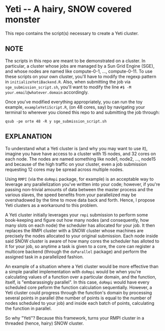 Yeti -- A hairy, SNOW covered monster
=====

This repo contains the script(s) necessary to create a Yeti cluster.

NOTE
-----
The scripts in this repo are meant to be demonstrated on a cluster. In particular, a cluster whose jobs are managed by a Sun Grid Engine (SGE), and whose nodes are named like compute-0-1, ..., compute-0-11. To use these scripts on your own cluster, you'll have to modify the regexp pattern in `initializeYetiBackend.R`. Also, when submitting the job via `sge_submission_script.sh`, you'll want to modify the line `#$ -M your.email@whatever.domain` accordingly.

Once you've modified everything appropriately, you can run the toy example, `exampleYetiScript.R`, (on 48 cores, say) by navigating your terminal to wherever you cloned this repo to and submitting the job through:

`qsub -pe orte 48 -R y sge_submission_script.sh`


EXPLANATION
-----------

To understand what a Yeti cluster is (and why you may want to use it), imagine you have have access to a cluster with 15 nodes, and 32 cores on each node. The nodes are named something like node1, node2, ..., node15 and because of the high traffic on your cluster, even a job submission requesting 12 cores may be spread across multiple nodes. 

Using `RMPI` (via the `doRmpi` package, for example) is an acceptable way to leverage any parallelization you've written into your code; however, if you're passing non-trivial amounts of data between the master process and the various slaves, the speed benefits from your parallelized may be overshadowed by the time to move data back and forth. Hence, I propose Yeti clusters as a workaround to this problem.

A Yeti cluster initially leverages your `rmpi` submission to perform some book-keeping and figure out how many nodes (and consequently, how many slots on each node) the scheduler has allocated for your job. It then replaces the RMPI cluster with a SNOW cluster whose machines are precisely the nodes allocated to your original submission. Each node inside said SNOW cluster is aware of how many cores the scheduler has alloted to it for your job, so anytime a task is given to a core, the core can register a multicore backend (through the `doParallel` package) and perform the assigned task in a parallelized fashion.

An example of a situation where a Yeti cluster would be more effective than a simple parallel implementation with `doRmpi` would be when you're calculating values of a function over a particular domain, and the function, itself, is "embarassingly parallel". In this case, `doRmpi` would have every scheduled core peform the function calculation sequentially. However, a Yeti cluster could progress through the function's domain by processing several points in parallel (the number of points is equal to the number of nodes scheduled to your job) and inside each batch of points, calculating the function in parallel. 

So why "Yeti"? Because this framework, turns your RMPI cluster in a threaded (hence, hairy) SNOW cluster.